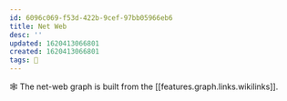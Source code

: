 ```yaml
---
id: 6096c069-f53d-422b-9cef-97bb05966eb6
title: Net Web
desc: ''
updated: 1620413066801
created: 1620413066801
tags: 🌿
---
```


🕸 The net-web graph is built from the [[features.graph.links.wikilinks]]. 
